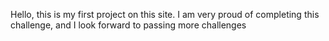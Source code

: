 Hello, this is my first project on this site. I am very proud of completing this challenge, and I look forward to passing more challenges